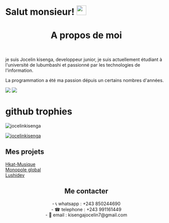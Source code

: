 # Salut monsieur! <img src="https://raw.githubusercontent.com/MartinHeinz/MartinHeinz/master/wave.gif" width="30px">
<h1 align="center"> A propos de moi </h1><br>
  <p>je suis Jocelin kisenga, developpeur junior, je suis actuellement étudiant  à l'université de lubumbashi et passionné par les technologies de l'information.</p> <p>La programmation a été ma passion dépuis un certains nombres d'années.</p>




  ![](https://img.shields.io/badge/<PHP>-<LARAVEL>-informational?style=flat&logo=<LOGO_NAME>&logoColor=white&color=2bbc8a)   ![](https://img.shields.io/badge/<PYTHON>-<DESKTOP>-informational?style=flat&logo=<LOGO_NAME>&logoColor=white&color=2bbc8a)


<H1>github trophies </H1>

<p align="left"> <img src="https://komarev.com/ghpvc/?username=jocelinkisenga&label=Profile%20views&color=0e75b6&style=flat" alt="jocelinkisenga" /> </p>

<p align="left"> <a href="https://github.com/ryo-ma/github-profile-trophy"><img src="https://github-profile-trophy.vercel.app/?username=jocelinkisenga&theme=radical" alt="jocelinkisenga" /></a> </p>
<Div>
 <H2>Mes projets</h2>
<a href="https://musique.monopoleglobal.com">Hkat-Musique</a><br>
<a href="https://monopoleglobal.com"> Monopole global</a><br>
<a href="https://lushidev.hashnode.dev">Lushidev</a>
</Div>
<Div>


<h2 align="center"> Me contacter</h2>
<div align="center">
- 📞 whatsapp : +243 850244690<br>
- ☎ telephone : +243 991161449<br>
- 📩 email : kisengajocelin7@gmail.com
  </div><br>
</Div>
